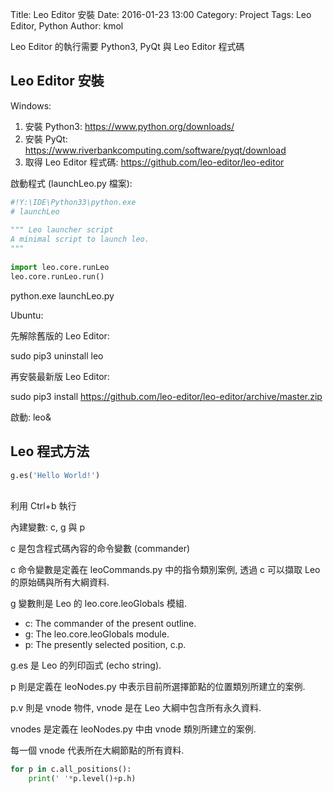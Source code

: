 Title: Leo Editor 安裝
Date: 2016-01-23 13:00
Category: Project
Tags: Leo Editor, Python
Author: kmol

Leo Editor 的執行需要 Python3, PyQt 與 Leo Editor 程式碼

<!-- PELICAN_END_SUMMARY -->

## Leo Editor 安裝

Windows:

1. 安裝 Python3: <https://www.python.org/downloads/>
2. 安裝 PyQt: <https://www.riverbankcomputing.com/software/pyqt/download>
3. 取得 Leo Editor 程式碼: <https://github.com/leo-editor/leo-editor>

啟動程式 (launchLeo.py 檔案):

~~~python
#!Y:\IDE\Python33\python.exe
# launchLeo
 
""" Leo launcher script
A minimal script to launch leo.
"""
 
import leo.core.runLeo
leo.core.runLeo.run()
~~~

python.exe launchLeo.py

Ubuntu:

先解除舊版的 Leo Editor:

sudo pip3 uninstall leo

再安裝最新版 Leo Editor:

sudo pip3 install https://github.com/leo-editor/leo-editor/archive/master.zip

啟動: leo&

## Leo 程式方法

~~~python
g.es('Hello World!')
~~~
<br />
利用 Ctrl+b 執行

內建變數: c, g 與 p

c 是包含程式碼內容的命令變數 (commander)

c 命令變數是定義在 leoCommands.py 中的指令類別案例, 透過 c 可以擷取 Leo 的原始碼與所有大綱資料.

g 變數則是 Leo 的 leo.core.leoGlobals 模組.

* c: The commander of the present outline.
* g: The leo.core.leoGlobals module.
* p: The presently selected position, c.p.

g.es 是 Leo 的列印函式 (echo string).

p 則是定義在 leoNodes.py 中表示目前所選擇節點的位置類別所建立的案例.

p.v 則是 vnode 物件, vnode 是在 Leo 大綱中包含所有永久資料.

vnodes 是定義在 leoNodes.py 中由 vnode 類別所建立的案例.

每一個 vnode 代表所在大綱節點的所有資料.

~~~python
for p in c.all_positions():
    print(' '*p.level()+p.h)
~~~